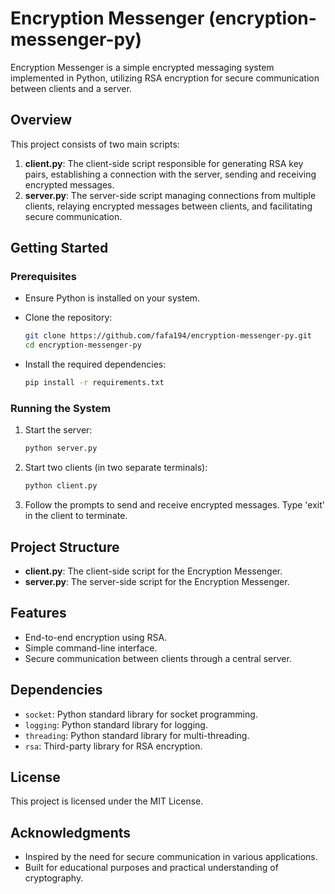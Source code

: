 # Encryption Messenger (encryption-messenger-py)

Encryption Messenger is a simple encrypted messaging system implemented in Python, utilizing RSA encryption for secure communication between clients and a server.

## Overview

This project consists of two main scripts:

1. **client.py**: The client-side script responsible for generating RSA key pairs, establishing a connection with the server, sending and receiving encrypted messages.
2. **server.py**: The server-side script managing connections from multiple clients, relaying encrypted messages between clients, and facilitating secure communication.

## Getting Started

### Prerequisites

- Ensure Python is installed on your system.
- Clone the repository:

    ```bash
    git clone https://github.com/fafa194/encryption-messenger-py.git
    cd encryption-messenger-py
    ```

- Install the required dependencies:

    ```bash
    pip install -r requirements.txt
    ```

### Running the System

1. Start the server:

    ```bash
    python server.py
    ```

2. Start two clients (in two separate terminals):

    ```bash
    python client.py
    ```

3. Follow the prompts to send and receive encrypted messages. Type 'exit' in the client to terminate.

## Project Structure

- **client.py**: The client-side script for the Encryption Messenger.
- **server.py**: The server-side script for the Encryption Messenger.

## Features

- End-to-end encryption using RSA.
- Simple command-line interface.
- Secure communication between clients through a central server.

## Dependencies

- `socket`: Python standard library for socket programming.
- `logging`: Python standard library for logging.
- `threading`: Python standard library for multi-threading.
- `rsa`: Third-party library for RSA encryption.

## License

This project is licensed under the MIT License.

## Acknowledgments

- Inspired by the need for secure communication in various applications.
- Built for educational purposes and practical understanding of cryptography.
